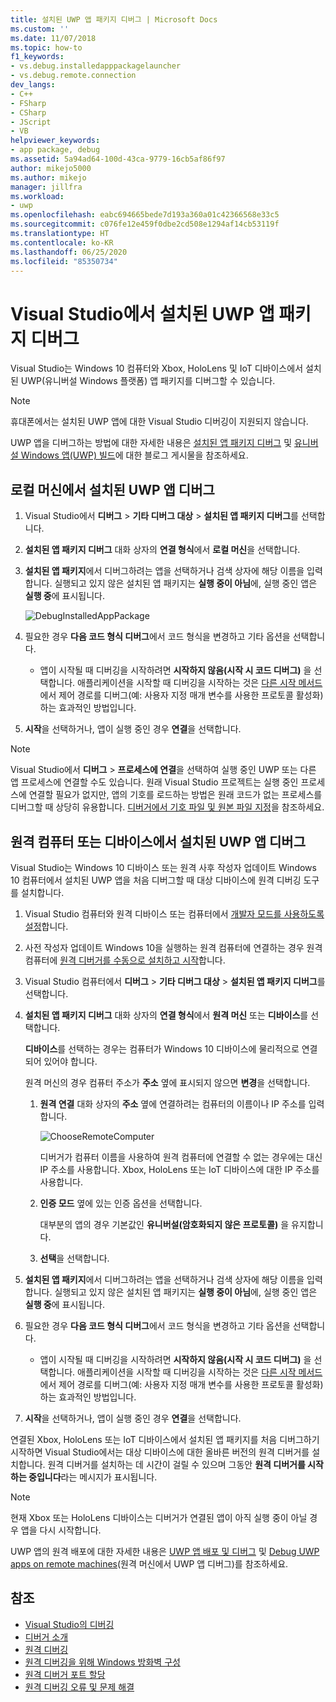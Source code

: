 ```yaml
---
title: 설치된 UWP 앱 패키지 디버그 | Microsoft Docs
ms.custom: ''
ms.date: 11/07/2018
ms.topic: how-to
f1_keywords:
- vs.debug.installedapppackagelauncher
- vs.debug.remote.connection
dev_langs:
- C++
- FSharp
- CSharp
- JScript
- VB
helpviewer_keywords:
- app package, debug
ms.assetid: 5a94ad64-100d-43ca-9779-16cb5af86f97
author: mikejo5000
ms.author: mikejo
manager: jillfra
ms.workload:
- uwp
ms.openlocfilehash: eabc694665bede7d193a360a01c42366568e33c5
ms.sourcegitcommit: c076fe12e459f0dbe2cd508e1294af14cb53119f
ms.translationtype: HT
ms.contentlocale: ko-KR
ms.lasthandoff: 06/25/2020
ms.locfileid: "85350734"
---
```

# <a name="debug-an-installed-uwp-app-package-in-visual-studio"></a>Visual Studio에서 설치된 UWP 앱 패키지 디버그

Visual Studio는 Windows 10 컴퓨터와 Xbox, HoloLens 및 IoT 디바이스에서 설치된 UWP(유니버설 Windows 플랫폼) 앱 패키지를 디버그할 수 있습니다.

>[!NOTE]
>휴대폰에서는 설치된 UWP 앱에 대한 Visual Studio 디버깅이 지원되지 않습니다.

UWP 앱을 디버그하는 방법에 대한 자세한 내용은 [설치된 앱 패키지 디버그](https://devblogs.microsoft.com/devops/updates-for-debugging-installed-app-packages-in-visual-studio-2015-update-2/) 및 [유니버설 Windows 앱(UWP) 빌드](https://devblogs.microsoft.com/visualstudio/universal-windows-apps-targeting-windows-10-anniversary-sdk/)에 대한 블로그 게시물을 참조하세요.

## <a name="debug-an-installed-uwp-app-on-a-local-machine"></a>로컬 머신에서 설치된 UWP 앱 디버그

1. Visual Studio에서 **디버그** > **기타 디버그 대상** > **설치된 앱 패키지 디버그**를 선택합니다.

1. **설치된 앱 패키지 디버그** 대화 상자의 **연결 형식**에서 **로컬 머신**을 선택합니다.

1. **설치된 앱 패키지**에서 디버그하려는 앱을 선택하거나 검색 상자에 해당 이름을 입력합니다. 실행되고 있지 않은 설치된 앱 패키지는 **실행 중이 아님**에, 실행 중인 앱은 **실행 중**에 표시됩니다.

   ![DebugInstalledAppPackage](../debugger/media/debug-installed-app-pkg.png "DebugInstalledAppPackage")

1. 필요한 경우 **다음 코드 형식 디버그**에서 코드 형식을 변경하고 기타 옵션을 선택합니다.
   - 앱이 시작될 때 디버깅을 시작하려면 **시작하지 않음(시작 시 코드 디버그)** 을 선택합니다. 애플리케이션을 시작할 때 디버깅을 시작하는 것은 [다른 시작 메서드](/windows/uwp/xbox-apps/automate-launching-uwp-apps)에서 제어 경로를 디버그(예: 사용자 지정 매개 변수를 사용한 프로토콜 활성화)하는 효과적인 방법입니다.

1. **시작**을 선택하거나, 앱이 실행 중인 경우 **연결**을 선택합니다.

> [!NOTE]
> Visual Studio에서 **디버그** > **프로세스에 연결**을 선택하여 실행 중인 UWP 또는 다른 앱 프로세스에 연결할 수도 있습니다. 원래 Visual Studio 프로젝트는 실행 중인 프로세스에 연결할 필요가 없지만, 앱의 기호를 로드하는 방법은 원래 코드가 없는 프로세스를 디버그할 때 상당히 유용합니다. [디버거에서 기호 파일 및 원본 파일 지정](specify-symbol-dot-pdb-and-source-files-in-the-visual-studio-debugger.md)을 참조하세요.

## <a name="debug-an-installed-uwp-app-on-a-remote-computer-or-device"></a><a name="remote">원격 컴퓨터 또는 디바이스에서 설치된 UWP 앱 디버그</a>

Visual Studio는 Windows 10 디바이스 또는 원격 사후 작성자 업데이트 Windows 10 컴퓨터에서 설치된 UWP 앱을 처음 디버그할 때 대상 디바이스에 원격 디버깅 도구를 설치합니다.

1. Visual Studio 컴퓨터와 원격 디바이스 또는 컴퓨터에서 [개발자 모드를 사용하도록 설정](/windows/uwp/get-started/enable-your-device-for-development)합니다.

1. 사전 작성자 업데이트 Windows 10을 실행하는 원격 컴퓨터에 연결하는 경우 원격 컴퓨터에 [원격 디버거를 수동으로 설치하고 시작](../debugger/remote-debugging.md)합니다.

1. Visual Studio 컴퓨터에서 **디버그** > **기타 디버그 대상** > **설치된 앱 패키지 디버그**를 선택합니다.

1. **설치된 앱 패키지 디버그** 대화 상자의 **연결 형식**에서 **원격 머신** 또는 **디바이스**를 선택합니다.

   **디바이스**를 선택하는 경우는 컴퓨터가 Windows 10 디바이스에 물리적으로 연결되어 있어야 합니다.

   원격 머신의 경우 컴퓨터 주소가 **주소** 옆에 표시되지 않으면 **변경**을 선택합니다.

   1. **원격 연결** 대화 상자의 **주소** 옆에 연결하려는 컴퓨터의 이름이나 IP 주소를 입력합니다.

      ![ChooseRemoteComputer](../debugger/media/debug-remote-app-pkg.png "ChooseRemoteComputer")

      디버거가 컴퓨터 이름을 사용하여 원격 컴퓨터에 연결할 수 없는 경우에는 대신 IP 주소를 사용합니다. Xbox, HoloLens 또는 IoT 디바이스에 대한 IP 주소를 사용합니다.
   1. **인증 모드** 옆에 있는 인증 옵션을 선택합니다.

      대부분의 앱의 경우 기본값인 **유니버설(암호화되지 않은 프로토콜)** 을 유지합니다.
   1. **선택**을 선택합니다.

1. **설치된 앱 패키지**에서 디버그하려는 앱을 선택하거나 검색 상자에 해당 이름을 입력합니다. 실행되고 있지 않은 설치된 앱 패키지는 **실행 중이 아님**에, 실행 중인 앱은 **실행 중**에 표시됩니다.

1. 필요한 경우 **다음 코드 형식 디버그**에서 코드 형식을 변경하고 기타 옵션을 선택합니다.
   - 앱이 시작될 때 디버깅을 시작하려면 **시작하지 않음(시작 시 코드 디버그)** 을 선택합니다. 애플리케이션을 시작할 때 디버깅을 시작하는 것은 [다른 시작 메서드](/windows/uwp/xbox-apps/automate-launching-uwp-apps)에서 제어 경로를 디버그(예: 사용자 지정 매개 변수를 사용한 프로토콜 활성화)하는 효과적인 방법입니다.

1. **시작**을 선택하거나, 앱이 실행 중인 경우 **연결**을 선택합니다.

연결된 Xbox, HoloLens 또는 IoT 디바이스에서 설치된 앱 패키지를 처음 디버그하기 시작하면 Visual Studio에서는 대상 디바이스에 대한 올바른 버전의 원격 디버거를 설치합니다. 원격 디버거를 설치하는 데 시간이 걸릴 수 있으며 그동안 **원격 디버거를 시작하는 중입니다**라는 메시지가 표시됩니다.

>[!NOTE]
>현재 Xbox 또는 HoloLens 디바이스는 디버거가 연결된 앱이 아직 실행 중이 아닐 경우 앱을 다시 시작합니다.

UWP 앱의 원격 배포에 대한 자세한 내용은 [UWP 앱 배포 및 디버그](/windows/uwp/debug-test-perf/deploying-and-debugging-uwp-apps#advanced-remote-deployment-options) 및 [Debug UWP apps on remote machines](run-windows-store-apps-on-a-remote-machine.md)(원격 머신에서 UWP 앱 디버그)를 참조하세요.

## <a name="see-also"></a>참조

- [Visual Studio의 디버깅](../debugger/index.yml)
- [디버거 소개](../debugger/debugger-feature-tour.md)
- [원격 디버깅](../debugger/remote-debugging.md)
- [원격 디버깅을 위해 Windows 방화벽 구성](../debugger/configure-the-windows-firewall-for-remote-debugging.md)
- [원격 디버거 포트 할당](../debugger/remote-debugger-port-assignments.md)
- [원격 디버깅 오류 및 문제 해결](../debugger/remote-debugging-errors-and-troubleshooting.md)